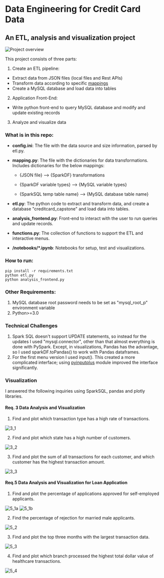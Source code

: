 # Data Engineering for Credit Card Data

## An ETL, analysis and visualization project
![Project overview](./images/project_overview.jpeg)

This project consists of three parts:

1. Create an ETL pipeline:
- Extract data from JSON files (local files and Rest APIs)
- Transform data according to specific [mappings](https://docs.google.com/spreadsheets/d/1t8UxBrUV6dxx0pM1VIIGZpSf4IKbzjdJ/edit#gid=1823293337)
- Create a MySQL database and load data into tables

2. Application Front-End:
- Write python front-end to query MySQL database and modify and update existing records

3. Analyze and visualize data 

### What is in this repo:
- **config.ini**: The file with the data source and size information, parsed by etl.py.

- **mapping.py**: The file with the dictionaries for data transformations. Includes dictionaries for the below mappings:
    -   {JSON file} --> {SparkDF} transformations 

    -   {SparkDF variable types} --> {MySQL variable types}

    -   {SparkSQL temp table name} --> {MySQL database table name}

- **etl.py**: The python code to extract and transform data, and create a database "creditcard_capstone" and load data into tables.

- **analysis_frontend.py**: Front-end to interact with the user to run queries and update records.

- **functions.py**: The collection of functions to support the ETL and interactive menus.

- **/notebooks/*.ipynb**: Notebooks for setup, test and visualizations.

### How to run:
```
pip install -r requirements.txt
python etl.py
python analysis_frontend.py
```
### Other Requirements:
1. MySQL database root password needs to be set as "mysql_root_p" environment variable 
2. Python>=3.0

### Technical Challenges
1. Spark SQL doesn't support UPDATE statements, so instead for the updates I used "mysql.connector", other than that almost everything is done with PySpark. Except, in visualizations, Pandas has the advantage, so I used sparkDF.toPandas() to work with Pandas dataframes.
2. For the first menu version I used input(). This created a more complicated interface; using [pyinputplus](https://pyinputplus.readthedocs.io/en/latest/) module improved the interface significantly.

### Visualization 
I answered the following inquiries using SparkSQL, pandas and plotly libraries.

#### Req. 3 Data Analysis and Visualization
1. Find and plot which transaction type has a high rate of transactions.

![3_1](./images/3.1.png)

2. Find and plot which state has a high number of customers.

![3_2](./images/3.2.png)

3. Find and plot the sum of all transactions for each customer, and which customer has the highest transaction amount.

![3_3](./images/3.3.png)

#### Req.5 Data Analysis and Visualization for Loan Application

1.   Find and plot the percentage of applications approved for self-employed applicants.

![5_1a](./images/5.1.a.png)
![5_1b](./images/5.1.b.png)

2.    Find the percentage of rejection for married male applicants.

![5_2](./images/5.2.png)

3.   Find and plot the top three months with the largest transaction data.

![5_3](./images/5.3.png)

4.    Find and plot which branch processed the highest total dollar value of healthcare transactions.

![5_4](./images/5.4.png)